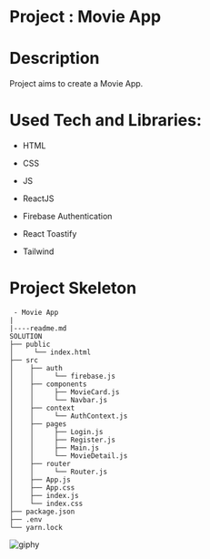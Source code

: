 

# Project : Movie App 

# Description

Project aims to create a Movie App.

# Used Tech and Libraries:

- HTML

- CSS

- JS

- ReactJS

- Firebase Authentication

- React Toastify

- Tailwind

# Project Skeleton

```
 - Movie App
|
|----readme.md        
SOLUTION
├── public
│     └── index.html
├── src
│    ├── auth
│    │     └── firebase.js
│    ├── components
│    │     ├── MovieCard.js
│    │     └── Navbar.js
│    ├── context
│    │     └── AuthContext.js
│    ├── pages
│    │     ├── Login.js
│    │     ├── Register.js
│    │     ├── Main.js
│    │     └── MovieDetail.js
│    ├── router
│    │     └── Router.js
│    ├── App.js
│    ├── App.css
│    ├── index.js
│    └── index.css
├── package.json
├── .env
└── yarn.lock
```

![giphy](https://user-images.githubusercontent.com/109246773/205366754-1530f542-5e24-4e58-9135-d1f8ffd50922.gif)









